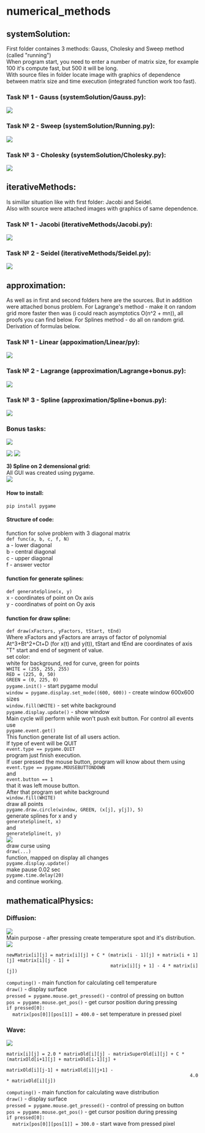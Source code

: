 # numerical_methods  
  
## systemSolution:  
First folder containes 3 methods: Gauss, Cholesky and Sweep method (called \"running\")  
When program start, you need to enter a number of matrix size, for example 100 it's compute fast, but 500 it will be long.  
With source files in folder locate image with graphics of dependence between matrix size and time execution (integrated function work too fast).  
  
### Task № 1 - Gauss (systemSolution/Gauss.py):    
![](pictures/Gauss_1_300.png)  
### Task № 2 - Sweep (systemSolution/Running.py):    
![](pictures/Running_1_7000.png)    
### Task № 3 - Cholesky (systemSolution/Cholesky.py):   
![](pictures/Cholesky_1_120.png)   
  
## iterativeMethods:  
Is simillar situation like with first folder: Jacobi and Seidel.  
Also with source were attached images with graphics of same dependence.  
  
### Task № 1 - Jacobi (iterativeMethods/Jacobi.py):     
![](pictures/Jacobi_1_400.png)   
### Task № 2 - Seidel (iterativeMethods/Seidel.py):  
![](pictures/Seidel_1_350.png) 
  
## approximation:  
As well as in first and second folders here are the sources. But in addition were attached bonus problem. For Lagrange's method - make it on random grid more faster then was (i could reach asymptotics O(n^2 + mn)), all proofs you can find below. For Splines method - do all on random grid. Derivation of formulas below.   

### Task № 1 - Linear (appoximation/Linear/py):    
![](pictures/Linear.png)  
### Task № 2 - Lagrange (approximation/Lagrange+bonus.py):   
![](pictures/Lagrange.png)   
### Task № 3 - Spline (approximation/Spline+bonus.py):   
![](pictures/Spline.png)

### Bonus tasks:
   
![](https://latex.codecogs.com/gif.latex?\dpi{150}&space;\newline&space;\textbf{1\)Lagrange&space;\&space;polynomial:}\newline&space;P(x)=\sum_{i=0}^{n-1}y_i\prod_{i=0,j\neq&space;i}^{n-1}\frac{x-x_j}{x_i-x_j}\newline&space;\texttt{Standart&space;asymptotics:}\&space;O(n^2m)\newline&space;P(x)=\sum_{i=0}^{n-1}y_i\prod_{j=0,j\neq&space;i}^{n-1}\frac{x-x_j}{x_i-x_j}&space;=\sum_{i=0}^{n-1}y_i&space;\prod_{j=0,j\neq&space;i}^{n-1}\frac{x-x_j}{x_i-x_j}&space;\frac{x-x_i}{x-x_i}&space;=&space;\sum_{i=0}^{n-1}y_i\frac{\prod_{j=0}^{n-1}(x-x_j)}{\prod_{j=0,j\neq&space;i}^{n-1}(x_i-x_j)}&space;\frac{1}{x-x_i}=\newline&space;=&space;\prod_{j=0}^{n-1}(x-x_j)\sum_{i=0}^{n-1}\frac{y_i}{x-x_i}\frac{1}{\prod_{j=0,j\neq&space;i}^{n-1}(x_i-x_j)}&space;=&space;\prod_{j=0}^{n-1}(x-x_j)\sum_{i=0}^{n-1}\frac{A_i}{x-x_i}\newline&space;\texttt{Where:}\newline&space;A_i=\frac{y_i}{\prod_{j=0,j\neq&space;i}^{n-1}(x_i-x_j)},x\neq&space;x_i\newline&space;\texttt{Let}\newline&space;\alpha(x)=\prod_{j=0}^{n-1}(x-x_j),\&space;\beta(x)=\sum_{i=0}^{n-1}\frac{A_i}{x-x_i},\&space;P(x)=\alpha(x)\beta(x)\newline&space;A_i,i=\overline{0,n-1}\Rightarrow&space;O(n^2)\newline\alpha(x)\Rightarrow&space;O(mn)\newline\beta(x)\Rightarrow&space;O(mn)\newline&space;\mathbf{Total:O(n^2&plus;mn)}) 
  
![](https://latex.codecogs.com/gif.latex?\dpi{150}&space;\newline&space;\textbf{2\)Spline&space;interpolation&space;on&space;random&space;grid:}\newline&space;\texttt{Let}\newline&space;P_i(x)=A_i(x-x_i)^3&plus;B_i(x-x_i)^2&plus;C_i(x-x_i)&plus;D_i\newline&space;\texttt{Conditions:}\newline&space;1\)P_i(x_i)=y_i;&space;\&space;i&space;=&space;\overline{0,n-1}\newline&space;2\)P_i(x_{i&plus;1})=y_{i&plus;1};\&space;i=\overline{0,n-1}\newline&space;3\)P'_i(x_{i&plus;1})=P'_{i&plus;1}(x_{i&plus;1});\&space;i=\overline{0,n-2}\newline&space;4\)P''_i(x_{i&plus;1})=P''_{i&plus;1}(x_{i&plus;1}),&space;\&space;i=\overline{0,n-2}\newline&space;5\)P''_0(x_0)=0\newline&space;6\)P''_{n-1}(x_n)=0\newline&space;\texttt{Get}\newline&space;1\)D_i=y_i;\&space;i=\overline{0,n-1}\newline&space;2\)A_ih_i^3&plus;B_ih_i^2&plus;C_ih_i&plus;D_i=y_{i&plus;1};\&space;i&space;=&space;\overline{0,n-1}\newline&space;3\)3A_ih_i^2&plus;2B_ih_i&plus;C_i=C_{i&plus;1};\&space;i=\oveline{0,n-2}\newline&space;4\)6A_ih_i&plus;2B_i=2B_{i&plus;1};\&space;i=\overline{0,n-2}\newline&space;5\)2B_0=0\newline&space;6\)6A_{n-1}h_{n-1}&plus;2B_{n-1}=0)
![](https://latex.codecogs.com/gif.latex?\dpi{150}&space;\newline&space;A_i=\frac{B_{i&plus;1}-B_i}{3h_i}\&space;\texttt{from&space;(4)}\newline&space;\texttt{Let&space;}B_n=0\newline&space;\frac{B_{i&plus;1}-B_i}{3h_i}h_i^3&plus;B_ih_i^2&plus;C_ih_i&plus;y_i=y_{i&plus;1}\&space;(7)\newline&space;3\frac{B_{i&plus;1}-B_i}{3h_i}h_i^2&plus;2B_ih_i^2&plus;C_i=C_{i&plus;1}\&space;\&space;\&space;\&space;\&space;\&space;(8)\newline&space;B_0=0,&space;\&space;B_n=0&space;\newline&space;(7)\Rightarrow\&space;C_i=\frac{y_{i&plus;1}-y_i}{h_i}-\frac{B_{i&plus;1}&plus;2B_i}{3}h_i\&space;\&space;(9)\newline&space;(9)\texttt{&space;and&space;}&space;(8)\Rightarrow&space;(B_{i&plus;1}-B_i)h_i&plus;2B_ih_i=\frac{y_{i&plus;2}-y_{i&plus;1}}{h_{i&plus;1}}-\frac{B_{i&plus;2}&plus;2B_{i&plus;1}}{3}h_{i&plus;1}-\frac{y_{i&plus;1}-y_i}{h_i}&plus;\frac{B_{i&plus;1}&plus;2B_i}{3}h_i\newline&space;B_i(-h_i&plus;2h_i-\frac{2}{3}h_i)&plus;B_{i&plus;1}(h_i&plus;\frac{2}{3}h_{i&plus;1}-\frac{1}{3}h_i)&plus;\frac{1}{3}B_{i&plus;2}h_{i&plus;1}=\frac{y_{i&plus;2}-y_{i&plus;1}}{h_{i&plus;1}}-\frac{y_{i&plus;1}-y_i}{h_i}\newline&space;\textbf{Total:&space;}\newline&space;D_i=y_i\newline&space;A_i=\frac{B_{i&plus;1}-B_i}{3h_i}\newline&space;C_i=\frac{y_{i&plus;1}-y_i}{h_i}-\frac{B_{i&plus;1}&plus;2B_i}{3}h_i\newline&space;B_ih_i&plus;2(h_i&plus;h_{i&plus;1})B_{i&plus;1}&plus;h_{i&plus;1}B_{i&plus;2}=3(\frac{y_{i&plus;2}-y_{i&plus;1}}{h_{i&plus;1}}-\frac{y_{i&plus;1}-y_i}{h_i}))  

<strong>3) Spline on 2 demensional grid:</strong>  
All GUI was created using pygame.  
![](pictures/2DSpline.png)  
#### How to install:   
<code>pip install pygame</code>  
#### Structure of code:  
function for solve problem with 3 diagonal matrix  
<code>def func(a, b, c, f, N)</code>  
a - lower diagonal  
b - central diagonal  
c - upper diagonal  
f - answer vector  
#### function for generate splines:  
<code>def generateSpline(x, y)</code>  
x - coordinates of point on Ox axis  
y - coordinatws of point on Oy axis  
#### function for draw spline:  
<code>def draw(xFactors, yFactors, tStart, tEnd)</code>  
Where xFactors and yFactors are arrays of factor of polynomial At^3+Bt^2+Ct+D (for x(t) and y(t)), tStart and tEnd are coordinates of axis "T" start and end of segment of value.   
set color:  
white for background, red for curve, green for points  
<code>WHITE = (255, 255, 255)</code>    
<code>RED = (225, 0, 50)</code>   
<code>GREEN = (0, 225, 0)</code>   
<code>pygame.init()</code> - start pygame modul  
<code>window = pygame.display.set_mode((600, 600))</code> - create window 600x600 sizes  
<code>window.fill(WHITE)</code> - set white background  
<code>pygame.display.update()</code> - show window  
Main cycle will perform while won't push exit button. For control all events use  
<code>pygame.event.get()</code>  
This function generate list of all users action.  
If type of event will be QUIT  
<code>event.type == pygame.QUIT</code>  
program just finish execution.  
If user pressed the mouse button, program will know about them using  
<code>event.type == pygame.MOUSEBUTTONDOWN</code>  
and  
<code>event.button == 1</code>  
that it was left mouse button.  
After that program set white background  
<code>window.fill(WHITE)</code>  
draw all points  
<code>pygame.draw.circle(window, GREEN, (x[j], y[j]), 5)</code>  
generate splines for x and y  
<code>generateSpline(t, x)</code>  
and  
<code>generateSpline(t, y)</code>  
![](3/2DTSpline.png)  
draw curse using  
<code>draw(...)</code>  
function, mapped on display all changes  
<code>pygame.display.update()</code>  
make pause 0.02 sec  
<code>pygame.time.delay(20)</code>  
and continue working.  

## mathematicalPhysics:
### Diffusion:  
![](pictures/diffusion.png)  
Main purpose - after pressing create temperature spot and it's distribution.
![](pictures/Scheme.png)  
```
newMatrix[i][j] = matrix[i][j] + C * (matrix[i - 1][j] + matrix[i + 1][j] +matrix[i][j - 1] +
                                      matrix[i][j + 1] - 4 * matrix[i][j])
```   
<code>computing()</code> - main function for calculating cell temperature  
<code>draw()</code> - display surface  
<code>pressed = pygame.mouse.get_pressed()</code> - control of pressing on button  
<code>pos = pygame.mouse.get_pos()</code> - get cursor position during pressing    
<code>if pressed[0]:</code>  
&nbsp;&nbsp;&nbsp;&nbsp;<code>matrix[pos[0]][pos[1]] = 400.0</code> - set temperature in pressed pixel  
### Wave:
![](pictures/wave.png)   
```
matrix[i][j] = 2.0 * matrixOld[i][j] - matrixSuperOld[i][j] + C * (matrixOld[i+1][j] + matrixOld[i-1][j] +
                                                                   matrixOld[i][j-1] + matrixOld[i][j+1] -
                                                                   4.0 * matrixOld[i][j])
```  
<code>computing()</code> - main function for calculating wave distribution  
<code>draw()</code> - display surface  
<code>pressed = pygame.mouse.get_pressed()</code> - control of pressing on button  
<code>pos = pygame.mouse.get_pos()</code> - get cursor position during pressing    
<code>if pressed[0]:</code>  
&nbsp;&nbsp;&nbsp;&nbsp;<code>matrix[pos[0]][pos[1]] = 300.0</code> - start wave from pressed pixel 

